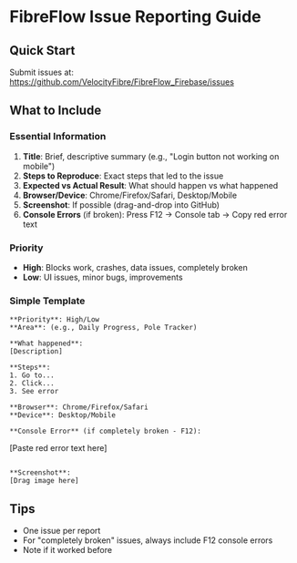 # FibreFlow Issue Reporting Guide

## Quick Start
Submit issues at: https://github.com/VelocityFibre/FibreFlow_Firebase/issues

## What to Include

### Essential Information
1. **Title**: Brief, descriptive summary (e.g., "Login button not working on mobile")
2. **Steps to Reproduce**: Exact steps that led to the issue
3. **Expected vs Actual Result**: What should happen vs what happened
4. **Browser/Device**: Chrome/Firefox/Safari, Desktop/Mobile
5. **Screenshot**: If possible (drag-and-drop into GitHub)
6. **Console Errors** (if broken): Press F12 → Console tab → Copy red error text

### Priority
- **High**: Blocks work, crashes, data issues, completely broken
- **Low**: UI issues, minor bugs, improvements

### Simple Template
```
**Priority**: High/Low
**Area**: (e.g., Daily Progress, Pole Tracker)

**What happened**:
[Description]

**Steps**:
1. Go to...
2. Click...
3. See error

**Browser**: Chrome/Firefox/Safari
**Device**: Desktop/Mobile

**Console Error** (if completely broken - F12):
```
[Paste red error text here]
```

**Screenshot**:
[Drag image here]
```

## Tips
- One issue per report
- For "completely broken" issues, always include F12 console errors
- Note if it worked before